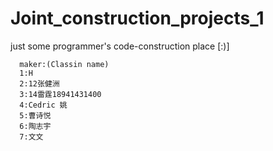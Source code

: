 # Joint_construction_projects_1
just some programmer's code-construction place [:)]
```
  maker:(Classin name)
  1:H
  2:12张健洲
  3:14雷霆18941431400
  4:Cedric 姚
  5:曹诗悦
  6:陶志宇
  7:文文
```
